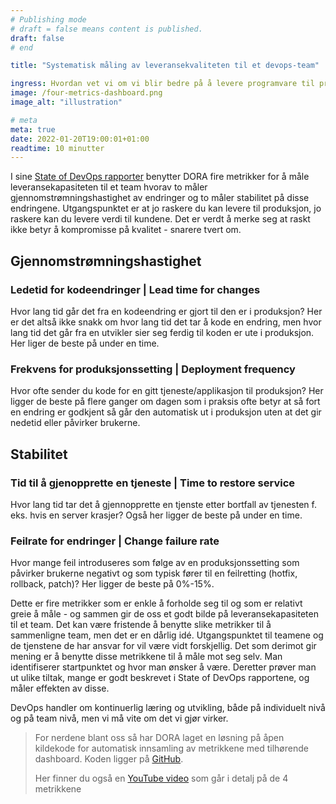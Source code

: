 ```yaml
---
# Publishing mode
# draft = false means content is published. 
draft: false
# end

title: "Systematisk måling av leveransekvaliteten til et devops-team"

ingress: Hvordan vet vi om vi blir bedre på å levere programvare til produksjon? Burde vi starte å måle oss selv? Ikke for å sammenligne team mot team, men for å sammenligne mot vårt eget team for å lære og se om det vi gjør virker.
image: /four-metrics-dashboard.png
image_alt: "illustration"

# meta
meta: true
date: 2022-01-20T19:00:01+01:00
readtime: 10 minutter
---
```

I sine [State of DevOps rapporter](https://www.devops-research.com/research.html#reports) benytter DORA fire metrikker for å måle leveransekapasiteten til et team hvorav to måler gjennomstrømningshastighet av endringer og to måler stabilitet på disse endringene. Utgangspunktet er at jo raskere du kan levere til produksjon, jo raskere kan du levere verdi til kundene. Det er verdt å merke seg at raskt ikke betyr å kompromisse på kvalitet - snarere tvert om. 

## Gjennomstrømningshastighet
### Ledetid for kodeendringer | Lead time for changes
Hvor lang tid går det fra en kodeendring er gjort til den er i produksjon? Her er det altså ikke snakk om hvor lang tid det tar å kode en endring, men hvor lang tid det går fra en utvikler sier seg ferdig til koden er ute i produksjon. Her liger de beste på under en time.

### Frekvens for produksjonssetting | Deployment frequency
Hvor ofte sender du kode for en gitt tjeneste/applikasjon til produksjon? Her ligger de beste på flere ganger om dagen som i praksis ofte betyr at så fort en endring er godkjent så går den automatisk ut i produksjon uten at det gir nedetid eller påvirker brukerne. 

## Stabilitet
### Tid til å gjenopprette en tjeneste | Time to restore service
Hvor lang tid tar det å gjennopprette en tjenste etter bortfall av tjenesten f. eks. hvis en server krasjer? Også her ligger de beste på under en time.

### Feilrate for endringer | Change failure rate
Hvor mange feil introduseres som følge av en produksjonssetting som påvirker brukerne negativt og som typisk fører til en feilretting (hotfix, rollback, patch)? Her ligger de beste på 0%-15%.

Dette er fire metrikker som er enkle å forholde seg til og som er relativt greie å måle - og sammen gir de oss et godt bilde på leveransekapasiteten til et team. Det kan være fristende å benytte slike metrikker til å sammenligne team, men det er en dårlig idé. Utgangspunktet til teamene og de tjenstene de har ansvar for vil være vidt forskjellig. Det som derimot gir mening er å benytte disse metrikkene til å måle mot seg selv. Man identifiserer startpunktet og hvor man ønsker å være. Deretter prøver man ut ulike tiltak, mange er godt beskrevet i State of DevOps rapportene, og måler effekten av disse.

DevOps handler om kontinuerlig læring og utvikling, både på individuelt nivå og på team nivå, men vi må vite om det vi gjør virker.

> For nerdene blant oss så har DORA laget en løsning på åpen kildekode for automatisk innsamling av metrikkene med tilhørende dashboard. Koden ligger på [GitHub](https://github.com/GoogleCloudPlatform/fourkeys).
> 
> Her finner du også en [YouTube video](https://www.youtube.com/watch?v=2rzvIL29Nz0) som går i detalj på de 4 metrikkene